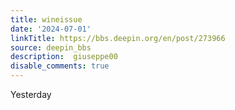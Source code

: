 ```yaml
---
title: wineissue
date: '2024-07-01'
linkTitle: https://bbs.deepin.org/en/post/273966
source: deepin_bbs
description:  giuseppe00 
disable_comments: true
---
```

Yesterday 
